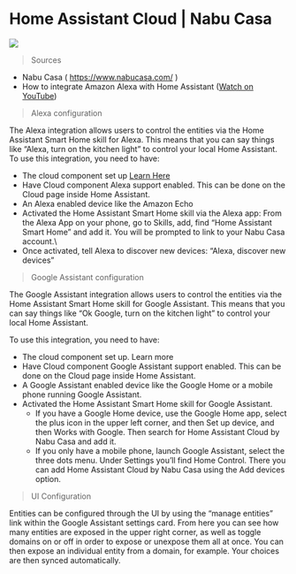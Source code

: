 # Home Assistant Cloud | Nabu Casa
<img src="https://account.nabucasa.com/images/logo-horizontal.svg"/>

> Sources

  * Nabu Casa ( https://www.nabucasa.com/ )
  * How to integrate Amazon Alexa with Home Assistant (<a href="https://www.youtube.com/watch?v=PhWpnc-Pvko&t=203s">Watch on YouTube</a>)


> Alexa configuration

The Alexa integration allows users to control the entities via the Home Assistant Smart Home skill for Alexa. This means that you can say things like “Alexa, turn on the kitchen light” to control your local Home Assistant.
To use this integration, you need to have:
  * The cloud component set up <a href="https://www.nabucasa.com/config/">Learn Here</a>
  * Have Cloud component Alexa support enabled. This can be done on the Cloud page inside Home Assistant.
  * An Alexa enabled device like the Amazon Echo
  * Activated the Home Assistant Smart Home skill via the Alexa app: From the Alexa App on your phone, go to Skills, add, find “Home Assistant Smart Home” and add it. You will be prompted to link to your Nabu Casa account.\
  * Once activated, tell Alexa to discover new devices: “Alexa, discover new devices”
  
  
 > Google Assistant configuration
 
The Google Assistant integration allows users to control the entities via the Home Assistant Smart Home skill for Google Assistant. This means that you can say things like “Ok Google, turn on the kitchen light” to control your local Home Assistant.

To use this integration, you need to have:

 * The cloud component set up. Learn more
 * Have Cloud component Google Assistant support enabled. This can be done on the Cloud page inside Home Assistant.
 * A Google Assistant enabled device like the Google Home or a mobile phone running Google Assistant.
 * Activated the Home Assistant Smart Home skill for Google Assistant.
   * If you have a Google Home device, use the Google Home app, select the plus icon in the upper left corner, and then Set up device, and then Works with Google. Then      search for Home Assistant Cloud by Nabu Casa and add it.
   * If you only have a mobile phone, launch Google Assistant, select the three dots menu. Under Settings you’ll find Home Control. There you can add Home Assistant        Cloud by Nabu Casa using the Add devices option.

> UI Configuration

Entities can be configured through the UI by using the “manage entities” link within the Google Assistant settings card. From here you can see how many entities are exposed in the upper right corner, as well as toggle domains on or off in order to expose or unexpose them all at once. You can then expose an individual entity from a domain, for example. Your choices are then synced automatically.
